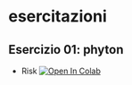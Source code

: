 # esercitazioni

## Esercizio 01: phyton

- Risk [![Open In Colab](https://colab.research.google.com/assets/colab-badge.svg)](https://colab.research.google.com/github/giovanni-ollari/esercitazioni/blob/main/Esercitazione05/Audit_classification_easy.ipynb)
